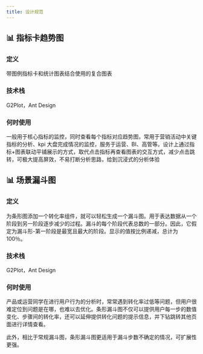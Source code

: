 ```yaml
---
title: 设计规范
---
```


## 📊 指标卡趋势图

### 定义

带图例指标卡和统计图表结合使用的复合图表

### 技术栈

G2Plot，Ant Design

### 何时使用

一般用于核心指标的监控，同时查看每个指标对应趋势图，常用于营销活动中关键指标的分析、kpi 大盘完成情况的监控，服务于运营、BI、高管等。设计上通过指标+图表联动平铺展示的方式，取代点击指标再查看图表的交互方式，减少点击跳转，可极大提高屏效，不易打断分析思路，给到沉浸式的分析体验


## 📊 场景漏斗图

### 定义

为条形图添加一个转化率组件，就可以轻松生成一个漏斗图。用于表达数据从一个阶段到另一阶段逐步减少的过程。漏斗的每个阶段代表总数的一部分。因此，它假定为漏斗形-第一阶段是最宽且最大的阶段。显示的值按比例递减，总计为 100％。

### 技术栈

G2Plot，Ant Design

### 何时使用

产品或运营同学在进行用户行为的分析时，常常遇到转化率过低等问题，但用户很难定位到问题是在哪，也难以去优化。条形漏斗图不仅可以提供用户每一步的数值变化、步骤间的转化率，还可以延伸提供转化问题的提示信息，并下钻跳转其他页面进行详情查看。

此外，相比于常规漏斗图，条形漏斗图更适用于漏斗步数不确定的情况，可扩展性更强。
